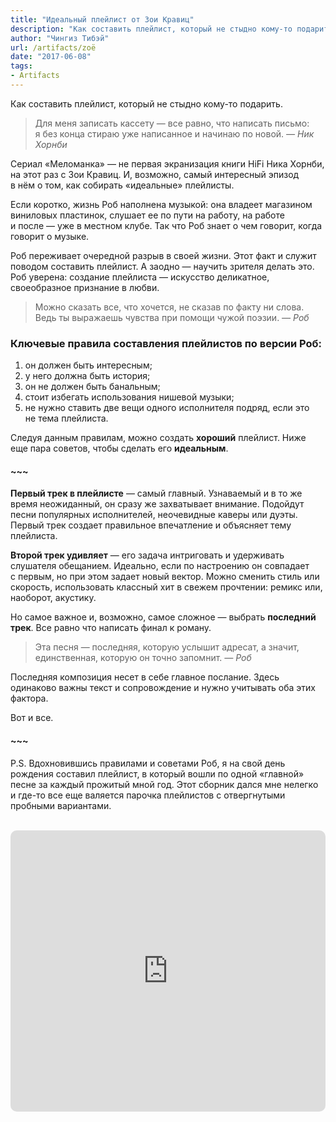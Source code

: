```yaml
---
title: "Идеальный плейлист от Зои Кравиц"
description: "Как составить плейлист, который не стыдно кому-то подарить."
author: "Чингиз Тибэй"
url: /artifacts/zoë
date: "2017-06-08"
tags: 
- Artifacts
---
```


<div class="auto">

Как составить плейлист, который не&nbsp;стыдно кому-то подарить.

> Для меня записать кассету&nbsp;&mdash; все равно, что написать письмо: я&nbsp;без конца стираю уже написанное и&nbsp;начинаю по&nbsp;новой. *&mdash;&nbsp;Ник Хорнби*

Сериал &laquo;Меломанка&raquo;&nbsp;&mdash; не&nbsp;первая экранизация книги HiFi Ника Хорнби, на&nbsp;этот раз с&nbsp;Зои Кравиц. И, возможно, самый интересный эпизод в&nbsp;нём о&nbsp;том, как собирать &laquo;идеальные&raquo; плейлисты.

Если коротко, жизнь Роб наполнена музыкой: она владеет магазином виниловых пластинок, слушает ее&nbsp;по&nbsp;пути на&nbsp;работу, на&nbsp;работе и&nbsp;после&nbsp;&mdash; уже в&nbsp;местном клубе. Так что Роб знает о&nbsp;чем говорит, когда говорит о&nbsp;музыке.

Роб переживает очередной разрыв в&nbsp;своей жизни. Этот факт и&nbsp;служит поводом составить плейлист. А&nbsp;заодно&nbsp;&mdash; научить зрителя делать это. Роб уверена: создание плейлиста&nbsp;&mdash; искусство деликатное, своеобразное признание в&nbsp;любви.


> Можно сказать все, что хочется, не&nbsp;сказав по&nbsp;факту ни&nbsp;слова. Ведь ты&nbsp;выражаешь чувства при помощи чужой поэзии. *&mdash;&nbsp;Роб*

### Ключевые правила составления плейлистов по&nbsp;версии Роб:

1. он&nbsp;должен быть интересным;
2. у&nbsp;него должна быть история;
3. он&nbsp;не&nbsp;должен быть банальным;
4. стоит избегать использования нишевой музыки;
5. не&nbsp;нужно ставить две вещи одного исполнителя подряд, если это не&nbsp;тема плейлиста.

Следуя данным правилам, можно создать **хороший** плейлист. Ниже еще пара советов, чтобы сделать его **идеальным**.

#### ~~~

**Первый трек в&nbsp;плейлисте**&nbsp;&mdash; самый главный. Узнаваемый и&nbsp;в&nbsp;то&nbsp;же время неожиданный, он&nbsp;сразу&nbsp;же захватывает внимание. Подойдут песни популярных исполнителей, неочевидные каверы или дуэты. Первый трек создает правильное впечатление и&nbsp;объясняет тему плейлиста.

**Второй трек удивляет**&nbsp;&mdash; его задача интриговать и&nbsp;удерживать слушателя обещанием. Идеально, если по&nbsp;настроению он&nbsp;совпадает с&nbsp;первым, но&nbsp;при этом задает новый вектор. Можно сменить стиль или скорость, использовать классный хит в&nbsp;свежем прочтении: ремикс или, наоборот, акустику.

Но&nbsp;самое важное&nbsp;и, возможно, самое сложное&nbsp;&mdash; выбрать **последний трек**. Все равно что написать финал к&nbsp;роману.

> Эта песня&nbsp;&mdash; последняя, которую услышит адресат, а&nbsp;значит, единственная, которую он&nbsp;точно запомнит. *&mdash; Роб*

Последняя композиция несет в&nbsp;себе главное послание. Здесь одинаково важны текст и&nbsp;сопровождение и&nbsp;нужно учитывать оба этих фактора.

Вот и&nbsp;все.

#### ~~~

P.S. Вдохновившись правилами и&nbsp;советами Роб, я&nbsp;на&nbsp;свой день рождения составил плейлист, в&nbsp;который вошли по&nbsp;одной &laquo;главной&raquo; песне за&nbsp;каждый прожитый мной год. Этот сборник дался мне нелегко и&nbsp;где-то все еще валяется парочка плейлистов с&nbsp;отвергнутыми пробными вариантами.

</div>
<br />
<iframe allow="autoplay *; encrypted-media *; fullscreen *; clipboard-write" frameborder="0" height="450" style="width:100%;max-width:660px;overflow:hidden;border-radius:10px;" sandbox="allow-forms allow-popups allow-same-origin allow-scripts allow-storage-access-by-user-activation allow-top-navigation-by-user-activation" src="https://embed.music.apple.com/kz/playlist/quintessence-19/pl.u-qxylK05C0gvjdk?theme=light"></iframe>
